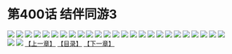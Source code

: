 # 第400话 结伴同游3
![](https://s1.baozimh.com/scomic/sanyanxiaotianlu-samanhua/0/400-xv8a/1.jpg)
![](https://s1.baozimh.com/scomic/sanyanxiaotianlu-samanhua/0/400-xv8a/2.jpg)
![](https://s1.baozimh.com/scomic/sanyanxiaotianlu-samanhua/0/400-xv8a/3.jpg)
![](https://s1.baozimh.com/scomic/sanyanxiaotianlu-samanhua/0/400-xv8a/4.jpg)
![](https://s1.baozimh.com/scomic/sanyanxiaotianlu-samanhua/0/400-xv8a/5.jpg)
![](https://s1.baozimh.com/scomic/sanyanxiaotianlu-samanhua/0/400-xv8a/6.jpg)
![](https://s1.baozimh.com/scomic/sanyanxiaotianlu-samanhua/0/400-xv8a/7.jpg)
![](https://s1.baozimh.com/scomic/sanyanxiaotianlu-samanhua/0/400-xv8a/8.jpg)
![](https://s1.baozimh.com/scomic/sanyanxiaotianlu-samanhua/0/400-xv8a/9.jpg)
![](https://s1.baozimh.com/scomic/sanyanxiaotianlu-samanhua/0/400-xv8a/10.jpg)
![](https://s1.baozimh.com/scomic/sanyanxiaotianlu-samanhua/0/400-xv8a/11.jpg)
![](https://s1.baozimh.com/scomic/sanyanxiaotianlu-samanhua/0/400-xv8a/12.jpg)
![](https://s1.baozimh.com/scomic/sanyanxiaotianlu-samanhua/0/400-xv8a/13.jpg)
![](https://s1.baozimh.com/scomic/sanyanxiaotianlu-samanhua/0/400-xv8a/14.jpg)
![](https://s1.baozimh.com/scomic/sanyanxiaotianlu-samanhua/0/400-xv8a/15.jpg)
![](https://s1.baozimh.com/scomic/sanyanxiaotianlu-samanhua/0/400-xv8a/16.jpg)
![](https://s1.baozimh.com/scomic/sanyanxiaotianlu-samanhua/0/400-xv8a/17.jpg)
![](https://s1.baozimh.com/scomic/sanyanxiaotianlu-samanhua/0/400-xv8a/18.jpg)
![](https://s1.baozimh.com/scomic/sanyanxiaotianlu-samanhua/0/400-xv8a/19.jpg)
![](https://s1.baozimh.com/scomic/sanyanxiaotianlu-samanhua/0/400-xv8a/20.jpg)
![](https://s1.baozimh.com/scomic/sanyanxiaotianlu-samanhua/0/400-xv8a/21.jpg)
![](https://s1.baozimh.com/scomic/sanyanxiaotianlu-samanhua/0/400-xv8a/22.jpg)
![](https://s1.baozimh.com/scomic/sanyanxiaotianlu-samanhua/0/400-xv8a/23.jpg)
![](https://s1.baozimh.com/scomic/sanyanxiaotianlu-samanhua/0/400-xv8a/24.jpg)
![](https://s1.baozimh.com/scomic/sanyanxiaotianlu-samanhua/0/400-xv8a/25.jpg)
![](https://s1.baozimh.com/scomic/sanyanxiaotianlu-samanhua/0/400-xv8a/26.jpg)
![](https://s1.baozimh.com/scomic/sanyanxiaotianlu-samanhua/0/400-xv8a/27.jpg)
[【上一章】](./400.md)
[【目录】](./README.md)
[【下一章】](./402.md)
